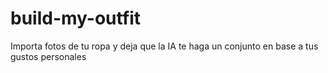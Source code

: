 # build-my-outfit
Importa fotos de tu ropa y deja que la IA te haga un conjunto en base a tus gustos personales
